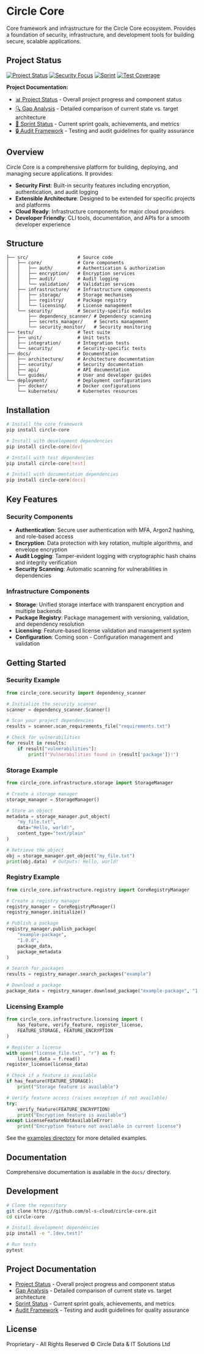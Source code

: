 # Circle Core

Core framework and infrastructure for the Circle Core ecosystem. Provides a foundation of security, infrastructure, and development tools for building secure, scalable applications.

## Project Status

[![Project Status](https://img.shields.io/badge/status-active-brightgreen)](PROJECT_STATUS.md)
[![Security Focus](https://img.shields.io/badge/focus-security-blue)](GAP_ANALYSIS.md)
[![Sprint](https://img.shields.io/badge/sprint-2-orange)](SPRINT_STATUS.md)
[![Test Coverage](https://img.shields.io/badge/coverage-92%25-green)](AUDIT_FRAMEWORK.md)

**Project Documentation:**
- [📊 Project Status](PROJECT_STATUS.md) - Overall project progress and component status
- [🔍 Gap Analysis](GAP_ANALYSIS.md) - Detailed comparison of current state vs. target architecture
- [🏃 Sprint Status](SPRINT_STATUS.md) - Current sprint goals, achievements, and metrics
- [🔒 Audit Framework](AUDIT_FRAMEWORK.md) - Testing and audit guidelines for quality assurance

## Overview

Circle Core is a comprehensive platform for building, deploying, and managing secure applications. It provides:

- **Security First**: Built-in security features including encryption, authentication, and audit logging
- **Extensible Architecture**: Designed to be extended for specific projects and platforms
- **Cloud Ready**: Infrastructure components for major cloud providers
- **Developer Friendly**: CLI tools, documentation, and APIs for a smooth developer experience

## Structure

```
├── src/                  # Source code
│   ├── core/             # Core components
│   │   ├── auth/         # Authentication & authorization
│   │   ├── encryption/   # Encryption services
│   │   ├── audit/        # Audit logging
│   │   └── validation/   # Validation services
│   ├── infrastructure/   # Infrastructure components
│   │   ├── storage/      # Storage mechanisms
│   │   ├── registry/     # Package registry
│   │   └── licensing/    # License management
│   └── security/         # Security-specific modules
│       ├── dependency_scanner/ # Dependency scanning
│       ├── secrets_manager/    # Secrets management
│       └── security_monitor/   # Security monitoring
├── tests/                # Test suite
│   ├── unit/             # Unit tests
│   ├── integration/      # Integration tests
│   └── security/         # Security-specific tests
├── docs/                 # Documentation
│   ├── architecture/     # Architecture documentation
│   ├── security/         # Security documentation
│   ├── api/              # API documentation
│   └── guides/           # User and developer guides
└── deployment/           # Deployment configurations
    ├── docker/           # Docker configurations
    └── kubernetes/       # Kubernetes resources
```

## Installation

```bash
# Install the core framework
pip install circle-core

# Install with development dependencies
pip install circle-core[dev]

# Install with test dependencies
pip install circle-core[test]

# Install with documentation dependencies
pip install circle-core[docs]
```

## Key Features

### Security Components

- **Authentication**: Secure user authentication with MFA, Argon2 hashing, and role-based access
- **Encryption**: Data protection with key rotation, multiple algorithms, and envelope encryption
- **Audit Logging**: Tamper-evident logging with cryptographic hash chains and integrity verification
- **Security Scanning**: Automatic scanning for vulnerabilities in dependencies

### Infrastructure Components

- **Storage**: Unified storage interface with transparent encryption and multiple backends
- **Package Registry**: Package management with versioning, validation, and dependency resolution
- **Licensing**: Feature-based license validation and management system
- **Configuration**: Coming soon - Configuration management and validation

## Getting Started

### Security Example

```python
from circle_core.security import dependency_scanner

# Initialize the security scanner
scanner = dependency_scanner.Scanner()

# Scan your project dependencies
results = scanner.scan_requirements_file("requirements.txt")

# Check for vulnerabilities
for result in results:
    if result["vulnerabilities"]:
        print(f"Vulnerabilities found in {result['package']}!")
```

### Storage Example

```python
from circle_core.infrastructure.storage import StorageManager

# Create a storage manager
storage_manager = StorageManager()

# Store an object
metadata = storage_manager.put_object(
    "my_file.txt",
    data="Hello, world!",
    content_type="text/plain"
)

# Retrieve the object
obj = storage_manager.get_object("my_file.txt")
print(obj.data)  # Outputs: Hello, world!
```

### Registry Example

```python
from circle_core.infrastructure.registry import CoreRegistryManager

# Create a registry manager
registry_manager = CoreRegistryManager()
registry_manager.initialize()

# Publish a package
registry_manager.publish_package(
    "example-package",
    "1.0.0",
    package_data,
    package_metadata
)

# Search for packages
results = registry_manager.search_packages("example")

# Download a package
package_data = registry_manager.download_package("example-package", "1.0.0")
```

### Licensing Example

```python
from circle_core.infrastructure.licensing import (
    has_feature, verify_feature, register_license,
    FEATURE_STORAGE, FEATURE_ENCRYPTION
)

# Register a license
with open("license_file.txt", "r") as f:
    license_data = f.read()
register_license(license_data)

# Check if a feature is available
if has_feature(FEATURE_STORAGE):
    print("Storage feature is available")

# Verify feature access (raises exception if not available)
try:
    verify_feature(FEATURE_ENCRYPTION)
    print("Encryption feature is available")
except LicenseFeatureNotAvailableError:
    print("Encryption feature not available in current license")
```

See the [examples directory](docs/examples/) for more detailed examples.

## Documentation

Comprehensive documentation is available in the `docs/` directory.

## Development

```bash
# Clone the repository
git clone https://github.com/ol-s-cloud/circle-core.git
cd circle-core

# Install development dependencies
pip install -e ".[dev,test]"

# Run tests
pytest
```

## Project Documentation

- [Project Status](PROJECT_STATUS.md) - Overall project progress and component status
- [Gap Analysis](GAP_ANALYSIS.md) - Detailed comparison of current state vs. target architecture
- [Sprint Status](SPRINT_STATUS.md) - Current sprint goals, achievements, and metrics
- [Audit Framework](AUDIT_FRAMEWORK.md) - Testing and audit guidelines for quality assurance

## License

Proprietary - All Rights Reserved © Circle Data & IT Solutions Ltd

